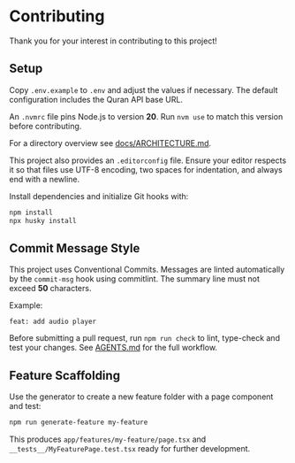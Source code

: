# Contributing

Thank you for your interest in contributing to this project!

## Setup

Copy `.env.example` to `.env` and adjust the values if necessary. The default configuration includes the Quran API base URL.

An `.nvmrc` file pins Node.js to version **20**. Run `nvm use` to match this version before contributing.

For a directory overview see [docs/ARCHITECTURE.md](docs/ARCHITECTURE.md).

This project also provides an `.editorconfig` file. Ensure your editor respects
it so that files use UTF-8 encoding, two spaces for indentation, and always end
with a newline.

Install dependencies and initialize Git hooks with:

```bash
npm install
npx husky install
```

## Commit Message Style

This project uses Conventional Commits. Messages are linted automatically by the `commit-msg` hook using commitlint.
The summary line must not exceed **50** characters.

Example:

```text
feat: add audio player
```

Before submitting a pull request, run `npm run check` to lint, type-check and
test your changes. See [AGENTS.md](AGENTS.md) for the full workflow.

## Feature Scaffolding

Use the generator to create a new feature folder with a page component and test:

```bash
npm run generate-feature my-feature
```

This produces `app/features/my-feature/page.tsx` and
`__tests__/MyFeaturePage.test.tsx` ready for further development.
